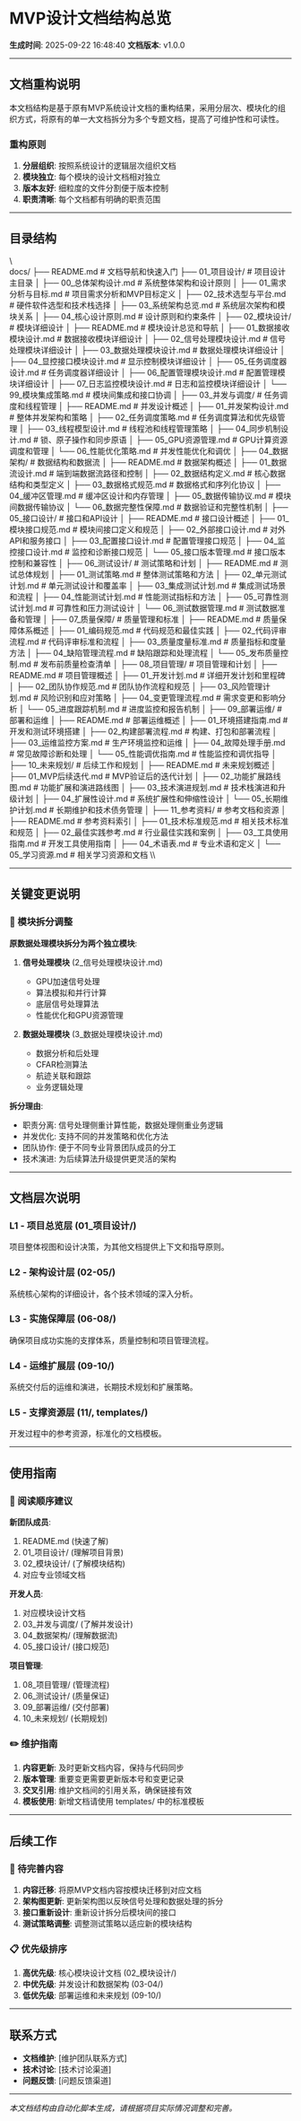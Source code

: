 ﻿# MVP设计文档结构总览

**生成时间**: 2025-09-22 16:48:40
**文档版本**: v1.0.0

---

## 文档重构说明

本文档结构是基于原有MVP系统设计文档的重构结果，采用分层次、模块化的组织方式，将原有的单一大文档拆分为多个专题文档，提高了可维护性和可读性。

### 重构原则

1. **分层组织**: 按照系统设计的逻辑层次组织文档
2. **模块独立**: 每个模块的设计文档相对独立
3. **版本友好**: 细粒度的文件分割便于版本控制
4. **职责清晰**: 每个文档都有明确的职责范围

---

## 目录结构

\\\
docs/
├── README.md                                    # 文档导航和快速入门
├── 01_项目设计/                                # 项目设计主目录
│   ├── 00_总体架构设计.md                       # 系统整体架构和设计原则
│   ├── 01_需求分析与目标.md                     # 项目需求分析和MVP目标定义
│   ├── 02_技术选型与平台.md                     # 硬件软件选型和技术栈选择
│   ├── 03_系统架构总览.md                       # 系统层次架构和模块关系
│   ├── 04_核心设计原则.md                       # 设计原则和约束条件
│
├── 02_模块设计/                                # 模块详细设计
│   ├── README.md                               # 模块设计总览和导航
│   ├── 01_数据接收模块设计.md                   # 数据接收模块详细设计
│   ├── 02_信号处理模块设计.md                   # 信号处理模块详细设计
│   ├── 03_数据处理模块设计.md                   # 数据处理模块详细设计
│   ├── 04_显控接口模块设计.md                   # 显示控制模块详细设计
│   ├── 05_任务调度器设计.md                     # 任务调度器详细设计
│   ├── 06_配置管理模块设计.md                   # 配置管理模块详细设计
│   ├── 07_日志监控模块设计.md                   # 日志和监控模块详细设计
│   └── 99_模块集成策略.md                       # 模块间集成和接口协调
│
├── 03_并发与调度/                              # 任务调度和线程管理
│   ├── README.md                               # 并发设计概述
│   ├── 01_并发架构设计.md                       # 整体并发架构和策略
│   ├── 02_任务调度策略.md                       # 任务调度算法和优先级管理
│   ├── 03_线程模型设计.md                       # 线程池和线程管理策略
│   ├── 04_同步机制设计.md                       # 锁、原子操作和同步原语
│   ├── 05_GPU资源管理.md                        # GPU计算资源调度和管理
│   └── 06_性能优化策略.md                       # 并发性能优化和调优
│
├── 04_数据架构/                                # 数据结构和数据流
│   ├── README.md                               # 数据架构概述
│   ├── 01_数据流设计.md                         # 端到端数据流路径和控制
│   ├── 02_数据结构定义.md                       # 核心数据结构和类型定义
│   ├── 03_数据格式规范.md                       # 数据格式和序列化协议
│   ├── 04_缓冲区管理.md                         # 缓冲区设计和内存管理
│   ├── 05_数据传输协议.md                       # 模块间数据传输协议
│   └── 06_数据完整性保障.md                     # 数据验证和完整性机制
│
├── 05_接口设计/                                # 接口和API设计
│   ├── README.md                               # 接口设计概述
│   ├── 01_模块接口规范.md                       # 模块间接口定义和规范
│   ├── 02_外部接口设计.md                       # 对外API和服务接口
│   ├── 03_配置接口设计.md                       # 配置管理接口规范
│   ├── 04_监控接口设计.md                       # 监控和诊断接口规范
│   └── 05_接口版本管理.md                       # 接口版本控制和兼容性
│
├── 06_测试设计/                                # 测试策略和计划
│   ├── README.md                               # 测试总体规划
│   ├── 01_测试策略.md                           # 整体测试策略和方法
│   ├── 02_单元测试计划.md                       # 单元测试设计和覆盖率
│   ├── 03_集成测试计划.md                       # 集成测试场景和流程
│   ├── 04_性能测试计划.md                       # 性能测试指标和方法
│   ├── 05_可靠性测试计划.md                     # 可靠性和压力测试设计
│   └── 06_测试数据管理.md                       # 测试数据准备和管理
│
├── 07_质量保障/                                # 质量管理和标准
│   ├── README.md                               # 质量保障体系概述
│   ├── 01_编码规范.md                           # 代码规范和最佳实践
│   ├── 02_代码评审流程.md                       # 代码评审标准和流程
│   ├── 03_质量度量标准.md                       # 质量指标和度量方法
│   ├── 04_缺陷管理流程.md                       # 缺陷跟踪和处理流程
│   └── 05_发布质量控制.md                       # 发布前质量检查清单
│
├── 08_项目管理/                                # 项目管理和计划
│   ├── README.md                               # 项目管理概述
│   ├── 01_开发计划.md                           # 详细开发计划和里程碑
│   ├── 02_团队协作规范.md                       # 团队协作流程和规范
│   ├── 03_风险管理计划.md                       # 风险识别和应对策略
│   ├── 04_变更管理流程.md                       # 需求变更和影响分析
│   └── 05_进度跟踪机制.md                       # 进度监控和报告机制
│
├── 09_部署运维/                                # 部署和运维
│   ├── README.md                               # 部署运维概述
│   ├── 01_环境搭建指南.md                       # 开发和测试环境搭建
│   ├── 02_构建部署流程.md                       # 构建、打包和部署流程
│   ├── 03_运维监控方案.md                       # 生产环境监控和运维
│   ├── 04_故障处理手册.md                       # 常见故障诊断和处理
│   └── 05_性能调优指南.md                       # 性能监控和调优指导
│
├── 10_未来规划/                                # 后续工作和规划
│   ├── README.md                               # 未来规划概述
│   ├── 01_MVP后续迭代.md                        # MVP验证后的迭代计划
│   ├── 02_功能扩展路线图.md                     # 功能扩展和演进路线图
│   ├── 03_技术演进规划.md                       # 技术栈演进和升级计划
│   ├── 04_扩展性设计.md                         # 系统扩展性和伸缩性设计
│   └── 05_长期维护计划.md                       # 长期维护和技术债务管理
│
├── 11_参考资料/                                # 参考文档和资源
│   ├── README.md                               # 参考资料索引
│   ├── 01_技术标准规范.md                       # 相关技术标准和规范
│   ├── 02_最佳实践参考.md                       # 行业最佳实践和案例
│   ├── 03_工具使用指南.md                       # 开发工具使用指南
│   ├── 04_术语表.md                             # 专业术语和定义
│   └── 05_学习资源.md                           # 相关学习资源和文档
\\\

---

## 关键变更说明

### 🔄 模块拆分调整

**原数据处理模块拆分为两个独立模块**:

1. **信号处理模块** ( 2_信号处理模块设计.md)
   - GPU加速信号处理
   - 算法模拟和并行计算
   - 底层信号处理算法
   - 性能优化和GPU资源管理

2. **数据处理模块** ( 3_数据处理模块设计.md)
   - 数据分析和后处理
   - CFAR检测算法
   - 航迹关联和跟踪
   - 业务逻辑处理

**拆分理由**:
- 职责分离: 信号处理侧重计算性能，数据处理侧重业务逻辑
- 并发优化: 支持不同的并发策略和优化方法
- 团队协作: 便于不同专业背景团队成员的分工
- 技术演进: 为后续算法升级提供更灵活的架构

---

## 文档层次说明

### L1 - 项目总览层 (01_项目设计/)
项目整体视图和设计决策，为其他文档提供上下文和指导原则。

### L2 - 架构设计层 (02-05/)
系统核心架构的详细设计，各个技术领域的深入分析。

### L3 - 实施保障层 (06-08/)
确保项目成功实施的支撑体系，质量控制和项目管理流程。

### L4 - 运维扩展层 (09-10/)
系统交付后的运维和演进，长期技术规划和扩展策略。

### L5 - 支撑资源层 (11/, templates/)
开发过程中的参考资源，标准化的文档模板。

---

## 使用指南

### 📖 阅读顺序建议

**新团队成员**:
1. README.md (快速了解)
2. 01_项目设计/ (理解项目背景)
3. 02_模块设计/ (了解模块结构)
4. 对应专业领域文档

**开发人员**:
1. 对应模块设计文档
2. 03_并发与调度/ (了解并发设计)
3. 04_数据架构/ (理解数据流)
4. 05_接口设计/ (接口规范)

**项目管理**:
1. 08_项目管理/ (管理流程)
2. 06_测试设计/ (质量保证)
3. 09_部署运维/ (交付部署)
4. 10_未来规划/ (长期规划)

### ✏️ 维护指南

1. **内容更新**: 及时更新文档内容，保持与代码同步
2. **版本管理**: 重要变更需要更新版本号和变更记录
3. **交叉引用**: 维护文档间的引用关系，确保链接有效
4. **模板使用**: 新增文档请使用 templates/ 中的标准模板

---

## 后续工作

### 🚧 待完善内容

1. **内容迁移**: 将原MVP文档内容按模块迁移到对应文档
2. **架构图更新**: 更新架构图以反映信号处理和数据处理的拆分
3. **接口重新设计**: 重新设计拆分后模块间的接口
4. **测试策略调整**: 调整测试策略以适应新的模块结构

### 📋 优先级排序

1. **高优先级**: 核心模块设计文档 (02_模块设计/)
2. **中优先级**: 并发设计和数据架构 (03-04/)
3. **低优先级**: 部署运维和未来规划 (09-10/)

---

## 联系方式

- **文档维护**: [维护团队联系方式]
- **技术讨论**: [技术讨论渠道]
- **问题反馈**: [问题反馈渠道]

---

*本文档结构由自动化脚本生成，请根据项目实际情况调整和完善。*
